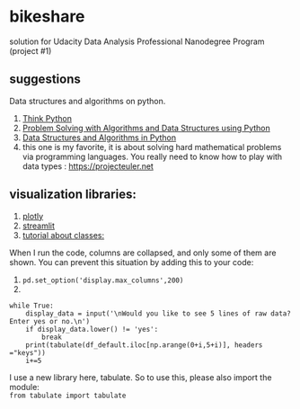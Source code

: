 # bikeshare
solution for Udacity Data Analysis Professional Nanodegree Program (project #1)

## suggestions
Data structures and algorithms on python.  
1. [Think Python](http://greenteapress.com/thinkpython/html/index.html)  
2. [Problem Solving with Algorithms and Data Structures using Python](https://runestone.academy/runestone/books/published/pythonds/index.html)  
3. [Data Structures and Algorithms in Python](https://docs.google.com/viewer?a=v&pid=sites&srcid=dnVrbWFsYmFzYS5jb218d3d3fGd4OjU3NWZjOWU1MTM4ZTI4OQ)  
4. this one is my favorite, it is about solving hard mathematical problems via programming languages. You really need to know how to play with data types : https://projecteuler.net


## visualization libraries:
1. [plotly](https://plotly.com/python/)
2. [streamlit](https://www.streamlit.io)
3. [tutorial about classes:](https://www.learnpython.org/en/Classes_and_Objects)


When I run the code, columns are collapsed, and only some of them are shown.
You can prevent this situation by adding this to your code:

1. `pd.set_option('display.max_columns',200)`
2. 
```
while True:
    display_data = input('\nWould you like to see 5 lines of raw data? Enter yes or no.\n')
    if display_data.lower() != 'yes':
        break
    print(tabulate(df_default.iloc[np.arange(0+i,5+i)], headers ="keys"))
    i+=5
 ```
    
I use a new library here, tabulate. So to use this, please also import the module:  
`from tabulate import tabulate`
